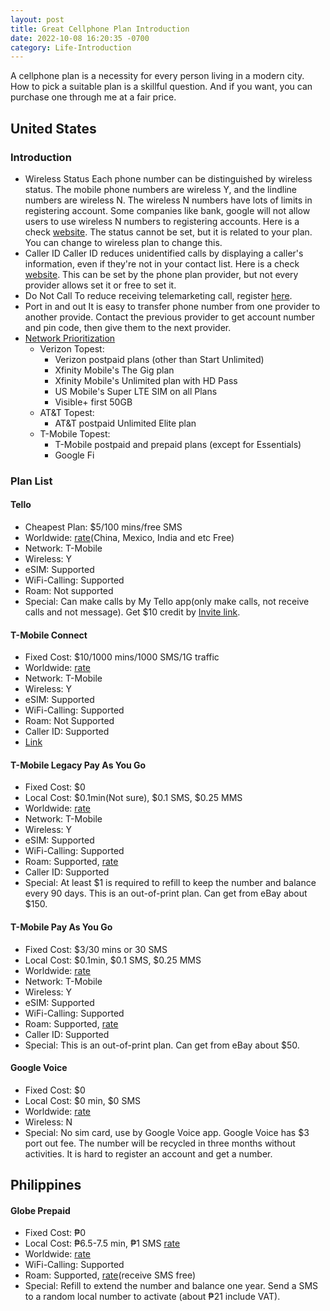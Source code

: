 ```yaml
---
layout: post
title: Great Cellphone Plan Introduction
date: 2022-10-08 16:20:35 -0700
category: Life-Introduction
---
```


A cellphone plan is a necessity for every person living in a modern city. How to pick a suitable plan is a skillful question. And if you want, you can purchase one through me at a fair price.

## United States

### Introduction

- Wireless Status
  Each phone number can be distinguished by wireless status. The mobile phone numbers are wireless Y, and the lindline numbers are wireless N. The wireless N numbers have lots of limits in registering account. Some companies like bank, google will not allow users to use wireless N numbers to registering accounts. Here is a check [website](https://freecarrierlookup.com). The status cannot be set, but it is related to your plan. You can change to wireless plan to change this.
- Caller ID
  Caller ID reduces unidentified calls by displaying a caller's information, even if they're not in your contact list. Here is a check [website](https://apeiron.io/cnam). This can be set by the phone plan provider, but not every provider allows set it or free to set it.
- Do Not Call
  To reduce receiving telemarketing call, register [here](https://www.donotcall.gov).
- Port in and out
  It is easy to transfer phone number from one provider to another provide. Contact the previous provider to get account number and pin code, then give them to the next provider.
- [Network Prioritization](https://www.reddit.com/r/NoContract/comments/oaophe/data_prioritization_policies_of_the_carriers_and/)
  - Verizon Topest:
    - Verizon postpaid plans (other than Start Unlimited)
    - Xfinity Mobile's The Gig plan
    - Xfinity Mobile's Unlimited plan with HD Pass
    - US Mobile's Super LTE SIM on all Plans
    - Visible+ first 50GB
  - AT&T Topest:
    - AT&T postpaid Unlimited Elite plan
  - T-Mobile Topest:
    - T-Mobile postpaid and prepaid plans (except for Essentials)
    - Google Fi

### Plan List

#### Tello

- Cheapest Plan: $5/100 mins/free SMS
- Worldwide: [rate](https://tello.com/free-international-countries)(China, Mexico, India and etc Free)
- Network: T-Mobile
- Wireless: Y
- eSIM: Supported
- WiFi-Calling: Supported
- Roam: Not supported
- Special:
  Can make calls by My Tello app(only make calls, not receive calls and not message).
  Get $10 credit by [Invite link](https://tello.com/account/register?_referral=P3QGJ58G).

#### T-Mobile Connect

- Fixed Cost: $10/1000 mins/1000 SMS/1G traffic
- Worldwide: [rate](https://www.t-mobile.com/coverage/international-calling)
- Network: T-Mobile
- Wireless: Y
- eSIM: Supported
- WiFi-Calling: Supported
- Roam: Not Supported
- Caller ID: Supported
- [Link](https://prepaid.t-mobile.com/prepaid-plans/connect)

#### T-Mobile Legacy Pay As You Go

- Fixed Cost: $0
- Local Cost: $0.1min(Not sure), $0.1 SMS, $0.25 MMS
- Worldwide: [rate](https://www.t-mobile.com/coverage/international-calling)
- Network: T-Mobile
- Wireless: Y
- eSIM: Supported
- WiFi-Calling: Supported
- Roam: Supported, [rate](https://www.t-mobile.com/coverage/prepaid-international-roaming)
- Caller ID: Supported
- Special:
  At least $1 is required to refill to keep the number and balance every 90 days.
  This is an out-of-print plan. Can get from eBay about $150.

#### T-Mobile Pay As You Go

- Fixed Cost: $3/30 mins or 30 SMS
- Local Cost: $0.1min, $0.1 SMS, $0.25 MMS
- Worldwide: [rate](https://www.t-mobile.com/coverage/international-calling)
- Network: T-Mobile
- Wireless: Y
- eSIM: Supported
- WiFi-Calling: Supported
- Roam: Supported, [rate](https://www.t-mobile.com/coverage/prepaid-international-roaming)
- Caller ID: Supported
- Special:
  This is an out-of-print plan. Can get from eBay about $50.

#### Google Voice

- Fixed Cost: $0
- Local Cost: $0 min, $0 SMS
- Worldwide: [rate](https://voice.google.com/u/0/rates)
- Wireless: N
- Special:
  No sim card, use by Google Voice app.
  Google Voice has $3 port out fee.
  The number will be recycled in three months without activities.
  It is hard to register an account and get a number.

## Philippines

#### Globe Prepaid

- Fixed Cost: ₱0
- Local Cost: ₱6.5-7.5 min, ₱1 SMS [rate](https://www.globe.com.ph/prepaid.html)
- Worldwide: [rate](https://www.globe.com.ph/international.html)
- WiFi-Calling: Supported
- Roam: Supported, [rate](https://www.globe.com.ph/international/roaming.html)(receive SMS free)
- Special:
  Refill to extend the number and balance one year.
  Send a SMS to a random local number to activate (about ₱21 include VAT).
